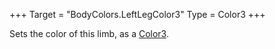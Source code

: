 +++
Target = "BodyColors.LeftLegColor3"
Type = Color3
+++

Sets the color of this limb, as a [Color3](https://developer.roblox.com/api-reference/datatype/Color3).